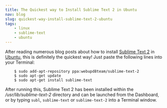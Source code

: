 ```yaml
---
title: The Quickest way to Install Sublime Text 2 in Ubuntu
nav: blog
slug: quickest-way-install-sublime-text-2-ubuntu
tags:
    - linux
    - sublime-text
    - ubuntu
---
```

After reading numerous blog posts about how to install [Sublime Text 2](http://www.sublimetext.com/2 "Sublime Text 2") in [Ubuntu](http://www.ubuntu.com/2 "Ubuntu"), this is definitely the quickest way! Just paste the following lines into your Terminal:

        $ sudo add-apt-repository ppa:webupd8team/sublime-text-2
        $ sudo apt-get update
        $ sudo apt-get install sublime-text

After running this, Sublime Text 2 has been installed within the */usr/lib/sublime-text-2* directory and can be launched from the Dashboard, or by typing `subl`, `sublime-text` or `sublime-text-2` into a Terminal window.